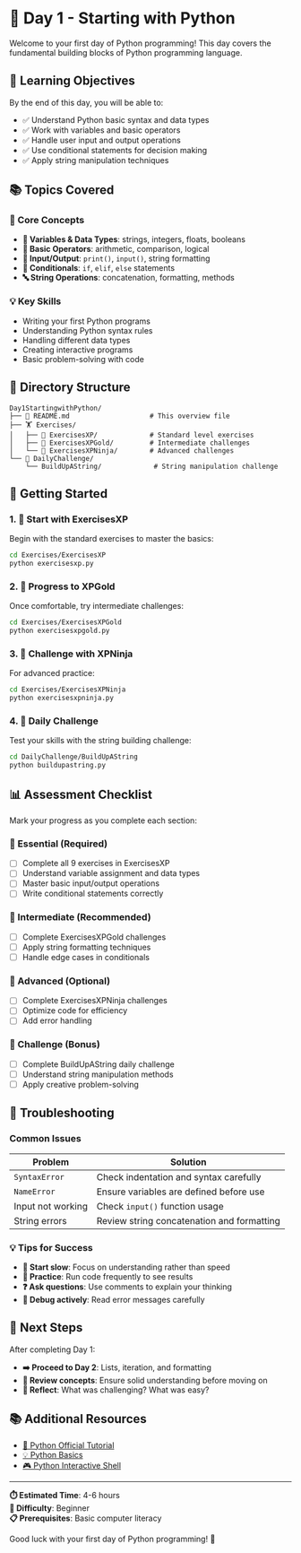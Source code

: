 # 📅 Day 1 - Starting with Python

Welcome to your first day of Python programming! This day covers the fundamental building blocks of Python programming language.

## 🎯 Learning Objectives

By the end of this day, you will be able to:
- ✅ Understand Python basic syntax and data types
- ✅ Work with variables and basic operators
- ✅ Handle user input and output operations
- ✅ Use conditional statements for decision making
- ✅ Apply string manipulation techniques

## 📚 Topics Covered

### 🧠 Core Concepts
- **📝 Variables & Data Types**: strings, integers, floats, booleans
- **🔢 Basic Operators**: arithmetic, comparison, logical
- **💬 Input/Output**: `print()`, `input()`, string formatting
- **🔀 Conditionals**: `if`, `elif`, `else` statements
- **🔤 String Operations**: concatenation, formatting, methods

### 💡 Key Skills
- Writing your first Python programs
- Understanding Python syntax rules
- Handling different data types
- Creating interactive programs
- Basic problem-solving with code

## 📁 Directory Structure

```
Day1StartingwithPython/
├── 📄 README.md                    # This overview file
├── 🏋️ Exercises/
│   ├── 🥉 ExercisesXP/             # Standard level exercises
│   ├── 🥈 ExercisesXPGold/         # Intermediate challenges
│   └── 🥇 ExercisesXPNinja/        # Advanced challenges
└── 💪 DailyChallenge/
    └── BuildUpAString/             # String manipulation challenge
```

## 🚀 Getting Started

### 1. 🥉 Start with ExercisesXP
Begin with the standard exercises to master the basics:
```bash
cd Exercises/ExercisesXP
python exercisesxp.py
```

### 2. 🥈 Progress to XPGold
Once comfortable, try intermediate challenges:
```bash
cd Exercises/ExercisesXPGold
python exercisesxpgold.py
```

### 3. 🥇 Challenge with XPNinja
For advanced practice:
```bash
cd Exercises/ExercisesXPNinja
python exercisesxpninja.py
```

### 4. 💪 Daily Challenge
Test your skills with the string building challenge:
```bash
cd DailyChallenge/BuildUpAString
python buildupastring.py
```

## 📊 Assessment Checklist

Mark your progress as you complete each section:

### 🥉 Essential (Required)
- [ ] Complete all 9 exercises in ExercisesXP
- [ ] Understand variable assignment and data types
- [ ] Master basic input/output operations
- [ ] Write conditional statements correctly

### 🥈 Intermediate (Recommended)
- [ ] Complete ExercisesXPGold challenges
- [ ] Apply string formatting techniques
- [ ] Handle edge cases in conditionals

### 🥇 Advanced (Optional)
- [ ] Complete ExercisesXPNinja challenges
- [ ] Optimize code for efficiency
- [ ] Add error handling

### 💪 Challenge (Bonus)
- [ ] Complete BuildUpAString daily challenge
- [ ] Understand string manipulation methods
- [ ] Apply creative problem-solving

## 🔧 Troubleshooting

### Common Issues
| Problem | Solution |
|---------|----------|
| `SyntaxError` | Check indentation and syntax carefully |
| `NameError` | Ensure variables are defined before use |
| Input not working | Check `input()` function usage |
| String errors | Review string concatenation and formatting |

### 💡 Tips for Success
- **🐌 Start slow**: Focus on understanding rather than speed
- **🔁 Practice**: Run code frequently to see results
- **❓ Ask questions**: Use comments to explain your thinking
- **🐛 Debug actively**: Read error messages carefully

## 🔗 Next Steps

After completing Day 1:
- **➡️ Proceed to Day 2**: Lists, iteration, and formatting
- **📖 Review concepts**: Ensure solid understanding before moving on
- **🤔 Reflect**: What was challenging? What was easy?

## 📚 Additional Resources

- [🐍 Python Official Tutorial](https://docs.python.org/3/tutorial/)
- [💡 Python Basics](https://realpython.com/python-basics/)
- [🎮 Python Interactive Shell](https://python.org)

---
**⏱️ Estimated Time**: 4-6 hours  
**🎯 Difficulty**: Beginner  
**📋 Prerequisites**: Basic computer literacy

Good luck with your first day of Python programming! 🚀